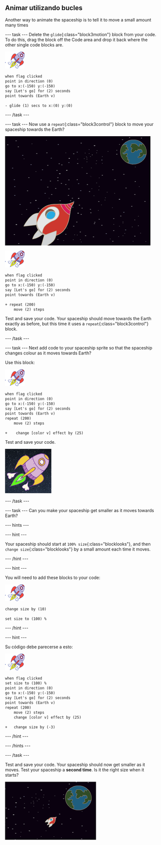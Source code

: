 ## Animar utilizando bucles

Another way to animate the spaceship is to tell it to move a small amount many times

\--- task \--- Delete the `glide`{:class="block3motion"} block from your code. To do this, drag the block off the Code area and drop it back where the other single code blocks are.

![Spaceship sprite](images/sprite-spaceship.png)

```blocks3
when flag clicked
point in direction (0)
go to x:(-150) y:(-150)
say [Let's go] for (2) seconds
point towards (Earth v)

- glide (1) secs to x:(0) y:(0)
```

\--- /task \---

\--- task \--- Now use a `repeat`{:class="block3control"} block to move your spaceship towards the Earth?

![Probando una animación de la nave espacial](images/space-animate-stage.png)

![Spaceship sprite](images/sprite-spaceship.png)

```blocks3
when flag clicked
point in direction (0)
go to x:(-150) y:(-150)
say [Let's go] for (2) seconds
point towards (Earth v)

+ repeat (200)
    move (2) steps
```

Test and save your code. Your spaceship should move towards the Earth exactly as before, but this time it uses a `repeat`{:class="block3control"} block.

\--- /task \---

\--- task \--- Next add code to your spaceship sprite so that the spaceship changes colour as it moves towards Earth?

Use this block:

![Spaceship sprite](images/sprite-spaceship.png)

```blocks3
when flag clicked
point in direction (0)
go to x:(-150) y:(-150)
say [Let's go] for (2) seconds
point towards (Earth v)
repeat (200)
    move (2) steps

+    change [color v] effect by (25)
```

Test and save your code.

![Probando una nave espacial que cambia de color](images/space-colour-test.png)

\--- /task \---

\--- task \--- Can you make your spaceship get smaller as it moves towards Earth?

\--- hints \---

\--- hint \---

Your spaceship should start at `100% size`{:class="blocklooks"}, and then `change size`{:class="blocklooks"} by a small amount each time it moves.

\--- /hint \---

\--- hint \---

You will need to add these blocks to your code:

![Spaceship sprite](images/sprite-spaceship.png)

```blocks3
change size by (10)

set size to (100) %
```

\--- /hint \---

\--- hint \---

Su código debe parecerse a esto:

![Spaceship sprite](images/sprite-spaceship.png)

```blocks3
when flag clicked
set size to (100) %
point in direction (0)
go to x:(-150) y:(-150)
say [Let's go] for (2) seconds
point towards (Earth v)
repeat (200)
    move (2) steps
    change [color v] effect by (25)

+   change size by (-3)
```

\--- /hint \---

\--- /hints \---

\--- /task \---

Test and save your code. Your spaceship should now get smaller as it moves. Test your spaceship a **second time**. Is it the right size when it starts?

![Probando una nave espacial que cambia de tamaño](images/space-size-test.png)
